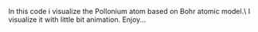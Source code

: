 In this code i visualize the Pollonium atom based on Bohr atomic model.\\
I visualize it with little bit animation.
Enjoy...
